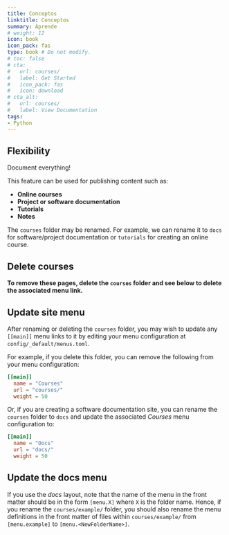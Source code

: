 ```yaml
---
title: Conceptos
linktitle: Conceptos
summary: Aprende
# weight: 12
icon: book
icon_pack: fas
type: book # Do not modify.
# toc: false
# cta:
#   url: courses/
#   label: Get Started
#   icon_pack: fas
#   icon: download
# cta_alt:
#   url: courses/
#   label: View Documentation
tags:
- Python
---
```



## Flexibility

Document everything!

This feature can be used for publishing content such as:

- **Online courses**
- **Project or software documentation**
- **Tutorials**
- **Notes**

The `courses` folder may be renamed. For example, we can rename it to `docs` for software/project documentation or `tutorials` for creating an online course.

## Delete courses

**To remove these pages, delete the `courses` folder and see below to delete the associated menu link.**

## Update site menu

After renaming or deleting the `courses` folder, you may wish to update any `[[main]]` menu links to it by editing your menu configuration at `config/_default/menus.toml`.

For example, if you delete this folder, you can remove the following from your menu configuration:

```toml
[[main]]
  name = "Courses"
  url = "courses/"
  weight = 50
```

Or, if you are creating a software documentation site, you can rename the `courses` folder to `docs` and update the associated _Courses_ menu configuration to:

```toml
[[main]]
  name = "Docs"
  url = "docs/"
  weight = 50
```

## Update the docs menu

If you use the _docs_ layout, note that the name of the menu in the front matter should be in the form `[menu.X]` where `X` is the folder name. Hence, if you rename the `courses/example/` folder, you should also rename the menu definitions in the front matter of files within `courses/example/` from `[menu.example]` to `[menu.<NewFolderName>]`.
